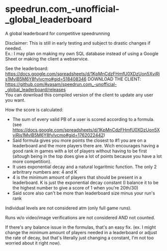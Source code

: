 # speedrun.com_-unofficial-_global_leaderboard
A global leaderboard for competitive speedrunning

Disclaimer: This is still in early testing and subject to drastic changes if needed.  
Ex.: I may plan on making my own SQL database instead of using a Google Sheet or making the client a webservice.

See the leaderboard: https://docs.google.com/spreadsheets/d/1KpMnCdzFHmfU0XDzUon5XviRis1MvlB5M6Y8fyIvcmo#gid=518408346
DOWNLOAD THE CLIENT: https://github.com/Avasam/speedrun.com_-unofficial-_global_leaderboard/releases  
You can download this compiled version of the client to update any user you want.

How the score is calculated:
- The sum of every valid PB of a user is scored according to a formula. (see https://docs.google.com/spreadsheets/d/1KpMnCdzFHmfU0XDzUon5XviRis1MvlB5M6Y8fyIvcmo#gid=1762022442)
- Said formula gives you more points the closest to #1 you are on a leaderboard and the more players there are. Wich encourages having a good rank in games with a lot of players without having to be first (altough being in the top does give a lot of points because you have a lot more competition).
- It uses exponential decay and a natural logaritmic function. The only 2 arbritrary numbers are: 4 and K
- 4 is the minimum amount of players that should be present in a leaderboard. K is just the exponential decay constant (I balance it to be the highest number to give a score of 1 when you're 20th/30)
- Said score also can't be more than leaderboard size minus your run's rank

Individual levels are not considered atm (only full game runs).

Runs w/o video/image verifications are not considered AND not counted.

If there's any balance issue in the formulas, that's an easy fix. (ex. I might change the minimum amount of players needed in a leaderboard or adjust the rate of decay, but that's literally just changing a constant, I'm not too worried about it right now).
